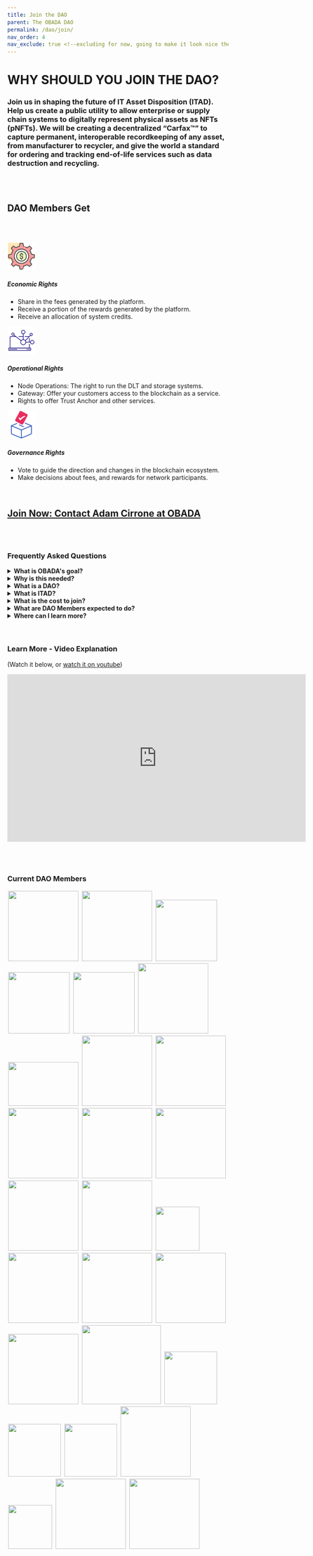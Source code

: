 ```yaml
--- 
title: Join the DAO
parent: The OBADA DAO
permalink: /dao/join/
nav_order: 4
nav_exclude: true <!--excluding for now, going to make it look nice then add it -->
---
```


# WHY SHOULD YOU JOIN THE DAO?

### **Join us** in shaping the future of IT Asset Disposition (ITAD). Help us create a public utility to allow enterprise or supply chain systems to digitally represent physical assets as NFTs (pNFTs). We will be creating a decentralized “Carfax™” to capture permanent, interoperable recordkeeping of any asset, from manufacturer to recycler, and give the world a standard for ordering and tracking end-of-life services such as data destruction and recycling.

<br/><br/>
## DAO Members Get
<br/><br/>

![Economic](/assets/images/economic.png) 
##### Economic Rights
 - Share in the fees generated by the platform.
 - Receive a portion of the rewards generated by the platform.
 - Receive an allocation of system credits.

![Operational](/assets/images/operational.png) 
##### Operational Rights
 - Node Operations: The right to run the DLT and storage systems.
 - Gateway: Offer your customers access to the blockchain as a service.
 - Rights to offer Trust Anchor and other services.

![Governance](/assets/images/governance.png) 
##### Governance Rights
 - Vote to guide the direction and changes in the blockchain ecosystem.
 - Make decisions about fees, and rewards for network participants.

<br/>

## [Join Now: Contact Adam Cirrone at OBADA](mailto:adam@obada.io)

<br/><br/>

### Frequently Asked Questions

<details>
  <summary><strong>What is OBADA's goal?</strong></summary>

  <div>
    
    To build a blockchain solution to track physical assets through their lifetimes using pNFTs on a blockchain, to facilitate device and component reuse, and end-of-life proper recovery or disposal.

  </div>

</details>

<details>
  <summary><strong>Why is this needed?</strong></summary>

  <div>
    
    OBADA's system is designed to address the main problems plaguing the ITAD market, and issues around proper reuse, recycling or disposal of IT equipment. Problems include:
+ Siloed and poor information on electronic devices
+ Poor electronics recycling rates
+ Fraud / scams in the market
+ Chain of custody issues
+ Environmental damage / problems from used electronics

  </div>

</details>


<details>
  <summary><strong>What is a DAO?</strong> </summary>

  <div>
    
    DAO stands for "Decentralized Autonomous Organization." Unlike a traditional trade organization, or an LLC, there is no central decision maker or single owner or entity in control. DAO members are like the “owners” of this non-company. They run the software, vote on all platform changes, and set all platform fees and rewards. 

  </div>

</details>


<details>
  <summary><strong>What is ITAD?</strong></summary>

  <div>
    
    IT asset disposition (ITAD) is an industry term and practice built around reusing, recycling, repurposing, repairing or disposing of unwanted IT equipment in a safe and environmentally friendly way.

  </div>

</details>


<details>
  <summary><strong>What is the cost to join?</strong></summary>

  <div>
    
    DAO membership seats are currently priced at a one-time fee of $6,500, plus a $15 bank charge. Note: After every 10 seats filled, the DAO may adjust the seat price, and included system credit allocation that goes with each seat.

  </div>

</details>


<details>
  <summary><strong>What are DAO Members expected to do?</strong></summary>

  <div>
    
    As a DAO member you would be responsible for voting on any future changes to the network. Also, you would be expected to either run a blockchain node, work with the DAO to ensure one is operating on your behalf, or to transfer your node rights to someone who will run a node for the system. Apart from that, being an active participant in helping to advocate for, or drive adoption efforts would be greatly appreciated. 

  </div>

</details>


<details>
  <summary><strong>Where can I learn more?</strong></summary>

  <div>
    
    Please <a href="mailto:adam@obada.io">contact Adam Cirrone of OBADA</a>, he will set up a call to answer any questions you have. 

  </div>

</details>
<br/><br/>

### Learn More - Video Explanation 
(Watch it below, or [watch it on youtube](https://youtu.be/NqAvBgJ2wH4))
<div style="align-content:center;"><iframe width="680" height="382" src="https://www.youtube.com/embed/NqAvBgJ2wH4" title="YouTube video player" frameborder="0" allow="accelerometer; autoplay; clipboard-write; encrypted-media; gyroscope; picture-in-picture; web-share" allowfullscreen></iframe></div>

<br/><br/>
### Current DAO Members
<div style="width:100%">

<img style="padding:2px;" src="../member-logos/greentec-logo.jpg" height="160px" width="160px">
<img style="padding:2px;" src="../member-logos/usody-logo.png" height="160px" width="160px">
<img style="padding:2px;" src="../member-logos/digital-red-logo.jpg" height="140px" width="140px">
<img style="padding:2px;" src="../member-logos/dmd-logo.png" height="140px" width="140px">
<img style="padding:2px;" src="../member-logos/ers_logo_sq_transp.png" height="140px" width="140px">
<img style="padding:2px;" src="../member-logos/world-data-logo.png" height="160px" width="160px">
<img style="padding:2px;" src="../member-logos/avritek-logo.png" height="100px" width="160px">
<img style="padding:2px;" src="../member-logos/ledmax-logo.png" height="160px" width="160px">
<img style="padding:2px;" src="../member-logos/techreuse-logo.jpg" height="160px" width="160px">

<img style="padding:2px;" src="../member-logos/broker-site-white-bck-logo.png" height="160px" width="160px">
<img style="padding:2px;" src="../member-logos/renewit_logo.png" height="160px" width="160px">
 <img style="padding:2px;" src="../member-logos/Tradeloop-Logo-Hi-Res.png" height="160px" width="160px">
<img style="padding:2px;" src="../member-logos/rsr-regency-logo.jpg" height="160px" width="160px">
<img style="padding:2px;" src="../member-logos/wireapp-logo.png" height="160px" width="160px">

<img style="padding:2px;" src="../member-logos/xs-international-logo.png" height="100px" width="100px">
<img style="padding:2px;" src="../member-logos/think-dynamic-logo.png" height="160px" width="160px">
<img style="padding:2px;" src="../member-logos/first-class-networks.png" height="160px" width="160px">
<img style="padding:2px;" src="../member-logos/good-point-recycling.png" height="160px" width="160px">
<img style="padding:2px;" src="../member-logos/ifixit-logo.png" height="160px" width="160px">
<img style="padding:2px;" src="../member-logos/quantum-lifecycle-logo.png" height="180px" width="180px">
<img style="padding:2px;" src="../member-logos/value-smart-trading-ltd-logo.jpg" height="120px" width="120px">
<img style="padding:2px;" src="../member-logos/ascdi-logo.jpg" height="120px" width="120px">
<img style="padding:2px;" src="../member-logos/big-data-supply-logo.png" height="120px" width="120px">
<img style="padding:2px;" src="../member-logos/eagle-advisors-logo.png" height="160px" width="160px">
<img style="padding:2px;" src="../member-logos/jt-environmental-logo.gif" height="100px" width="100px">
<img style="padding:2px;" src="../member-logos/university-of-nevada-logo.png" height="160px" width="160px"> 
<img style="padding:2px;" src="../member-logos/repair-org-logo.png" height="160px" width="160px">
</div>
